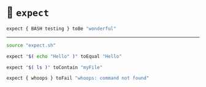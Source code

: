 # 🧐 `expect`

```sh
expect { BASH testing } toBe "wonderful"
```

---

```sh
source "expect.sh"

expect "$( echo "Hello" )" toEqual "Hello"

expect "$( ls )" toContain "myFile"

expect { whoops } toFail "whoops: command not found"
```
